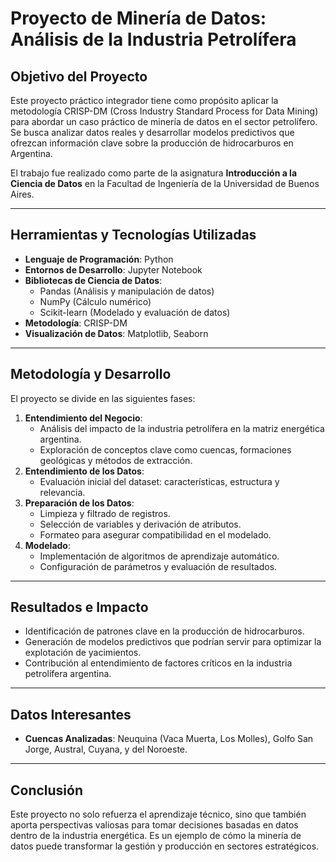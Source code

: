 # Proyecto de Minería de Datos: Análisis de la Industria Petrolífera

## Objetivo del Proyecto
Este proyecto práctico integrador tiene como propósito aplicar la metodología CRISP-DM (Cross Industry Standard Process for Data Mining) para abordar un caso práctico de minería de datos en el sector petrolífero. Se busca analizar datos reales y desarrollar modelos predictivos que ofrezcan información clave sobre la producción de hidrocarburos en Argentina.

El trabajo fue realizado como parte de la asignatura **Introducción a la Ciencia de Datos** en la Facultad de Ingeniería de la Universidad de Buenos Aires.

---

## Herramientas y Tecnologías Utilizadas
- **Lenguaje de Programación**: Python
- **Entornos de Desarrollo**: Jupyter Notebook
- **Bibliotecas de Ciencia de Datos**:
  - Pandas (Análisis y manipulación de datos)
  - NumPy (Cálculo numérico)
  - Scikit-learn (Modelado y evaluación de datos)
- **Metodología**: CRISP-DM
- **Visualización de Datos**: Matplotlib, Seaborn

---

## Metodología y Desarrollo
El proyecto se divide en las siguientes fases:
1. **Entendimiento del Negocio**: 
   - Análisis del impacto de la industria petrolífera en la matriz energética argentina.
   - Exploración de conceptos clave como cuencas, formaciones geológicas y métodos de extracción.
2. **Entendimiento de los Datos**:
   - Evaluación inicial del dataset: características, estructura y relevancia.
3. **Preparación de los Datos**:
   - Limpieza y filtrado de registros.
   - Selección de variables y derivación de atributos.
   - Formateo para asegurar compatibilidad en el modelado.
4. **Modelado**:
   - Implementación de algoritmos de aprendizaje automático.
   - Configuración de parámetros y evaluación de resultados.

---

## Resultados e Impacto
- Identificación de patrones clave en la producción de hidrocarburos.
- Generación de modelos predictivos que podrían servir para optimizar la explotación de yacimientos.
- Contribución al entendimiento de factores críticos en la industria petrolífera argentina.

---

## Datos Interesantes
- **Cuencas Analizadas**: Neuquina (Vaca Muerta, Los Molles), Golfo San Jorge, Austral, Cuyana, y del Noroeste.
---

## Conclusión
Este proyecto no solo refuerza el aprendizaje técnico, sino que también aporta perspectivas valiosas para tomar decisiones basadas en datos dentro de la industria energética. Es un ejemplo de cómo la minería de datos puede transformar la gestión y producción en sectores estratégicos.
